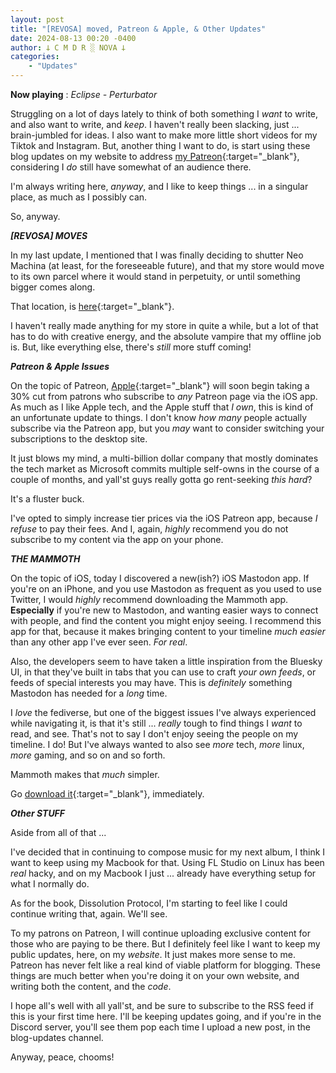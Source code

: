 ```yaml
---
layout: post
title: "[REVOSA] moved, Patreon & Apple, & Other Updates"
date: 2024-08-13 00:20 -0400
author: 𐕣 C M D R ░ NOVA 𐕣
categories:
    - "Updates"
---
```


**Now playing** : *Eclipse - Perturbator*

Struggling on a lot of days lately to think of both something I *want* to write, and also want to write, and *keep*. I haven't really been slacking, just ... brain-jumbled for ideas. I also want to make more little short videos for my Tiktok and Instagram. But, another thing I want to do, is start using these blog updates on my website to address [my Patreon](https://www.patreon.com/cmdr_nova){:target="_blank"}, considering I *do* still have somewhat of an audience there.

I'm always writing here, *anyway*, and I like to keep things ... in a singular place, as much as I possibly can.

So, anyway.

***[REVOSA] MOVES***

In my last update, I mentioned that I was finally deciding to shutter Neo Machina (at least, for the foreseeable future), and that my store would move to its own parcel where it would stand in perpetuity, or until something bigger comes along.

That location, is [here](http://maps.secondlife.com/secondlife/Jieut/25/202/2008){:target="_blank"}.

I haven't really made anything for my store in quite a while, but a lot of that has to do with creative energy, and the absolute vampire that my offline job is. But, like everything else, there's *still* more stuff coming!

***Patreon & Apple Issues***

On the topic of Patreon, [Apple](https://www.theverge.com/2024/8/12/24218629/patreon-membership-ios-30-percent-apple-tax){:target="_blank"} will soon begin taking a 30% cut from patrons who subscribe to *any* Patreon page via the iOS app. As much as I like Apple tech, and the Apple stuff that *I own*, this is kind of an unfortunate update to things. I don't know *how many* people actually subscribe via the Patreon app, but you *may* want to consider switching your subscriptions to the desktop site.

It just blows my mind, a multi-billion dollar company that mostly dominates the tech market as Microsoft commits multiple self-owns in the course of a couple of months, and yall'st guys really gotta go rent-seeking *this hard*?

It's a fluster buck.

I've opted to simply increase tier prices via the iOS Patreon app, because *I refuse* to pay their fees. And I, again, *highly* recommend you do not subscribe to my content via the app on your phone.

***THE MAMMOTH***

On the topic of iOS, today I discovered a new(ish?) iOS Mastodon app. If you're on an iPhone, and you use Mastodon as frequent as you used to use Twitter, I would *highly* recommend downloading the Mammoth app. **Especially** if you're new to Mastodon, and wanting easier ways to connect with people, and find the content you might enjoy seeing. I recommend this app for that, because it makes bringing content to your timeline *much easier* than any other app I've ever seen. *For real*.

Also, the developers seem to have taken a little inspiration from the Bluesky UI, in that they've built in tabs that you can use to craft *your own feeds*, or feeds of special interests you may have. This is *definitely* something Mastodon has needed for a *long* time.

I *love* the fediverse, but one of the biggest issues I've always experienced while navigating it, is that it's still ... *really* tough to find things I *want* to read, and see. That's not to say I don't enjoy seeing the people on my timeline. I do! But I've always wanted to also see *more* tech, *more* linux, *more* gaming, and so on and so forth.

Mammoth makes that *much* simpler.

Go [download it](https://apps.apple.com/us/app/mammoth-for-mastodon/id1667573899){:target="_blank"}, immediately.

***Other STUFF***

Aside from all of that ...

I've decided that in continuing to compose music for my next album, I think I want to keep using my Macbook for that. Using FL Studio on Linux has been *real* hacky, and on my Macbook I just ... already have everything setup for what I normally do.

As for the book, Dissolution Protocol, I'm starting to feel like I could continue writing that, again. We'll see.

To my patrons on Patreon, I will continue uploading exclusive content for those who are paying to be there. But I definitely feel like I want to keep my public updates, here, on my *website*. It just makes more sense to me. Patreon has never felt like a real kind of viable platform for blogging. These things are much better when you're doing it on your own website, and writing both the content, and the *code*.

I hope all's well with all yall'st, and be sure to subscribe to the RSS feed if this is your first time here. I'll be keeping updates going, and if you're in the Discord server, you'll see them pop each time I upload a new post, in the blog-updates channel.

Anyway, peace, chooms!


